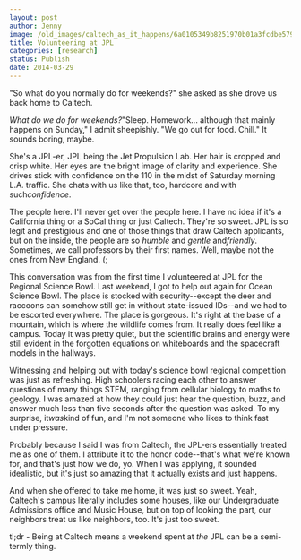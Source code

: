 ```yaml
---
layout: post
author: Jenny
image: /old_images/caltech_as_it_happens/6a0105349b8251970b01a3fcdbe579970b.jpg
title: Volunteering at JPL
categories: [research]
status: Publish
date: 2014-03-29
---
```



"So what do you normally do for weekends?" she asked as she drove us back home to Caltech.

*What do we do for weekends?*"Sleep. Homework... although that mainly happens on Sunday," I admit sheepishly. "We go out for food. Chill." It sounds boring, maybe.

She's a JPL-er, JPL being the Jet Propulsion Lab. Her hair is cropped and crisp white. Her eyes are the bright image of clarity and experience. She drives stick with confidence on the 110 in the midst of Saturday morning L.A. traffic. She chats with us like that, too, hardcore and with such*confidence*.

The people here. I'll never get over the people here. I have no idea if it's a California thing or a SoCal thing or just Caltech. They're so sweet. JPL is so legit and prestigious and one of those things that draw Caltech applicants, but on the inside, the people are so *humble* and *gentle* and*friendly*. Sometimes, we call professors by their first names. Well, maybe not the ones from New England. (;

This conversation was from the first time I volunteered at JPL for the Regional Science Bowl. Last weekend, I got to help out again for Ocean Science Bowl. The place is stocked with security--except the deer and raccoons can somehow still get in without state-issued IDs--and we had to be escorted everywhere. The place is gorgeous. It's right at the base of a mountain, which is where the wildlife comes from. It really does feel like a campus. Today it was pretty quiet, but the scientific brains and energy were still evident in the forgotten equations on whiteboards and the spacecraft models in the hallways.

Witnessing and helping out with today's science bowl regional competition was just as refreshing. High schoolers racing each other to answer questions of many things STEM, ranging from cellular biology to maths to geology. I was amazed at how they could just hear the question, buzz, and answer much less than five seconds after the question was asked. To my surprise, it*was*kind of fun, and I'm not someone who likes to think fast under pressure.

Probably because I said I was from Caltech, the JPL-ers essentially treated me as one of them. I attribute it to the honor code--that's what we're known for, and that's just how we do, yo. When I was applying, it sounded idealistic, but it's just so amazing that it actually exists and just happens.

And when she offered to take me home, it was just so sweet. Yeah, Caltech's campus literally includes some houses, like our Undergraduate Admissions office and Music House, but on top of looking the part, our neighbors treat us like neighbors, too. It's just too sweet.

tl;dr - Being at Caltech means a weekend spent at *the* JPL can be a semi-termly thing.

